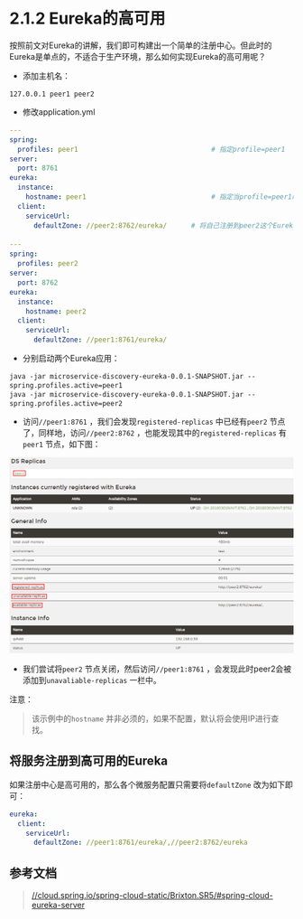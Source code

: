# 2.1.2 Eureka的高可用

按照前文对Eureka的讲解，我们即可构建出一个简单的注册中心。但此时的Eureka是单点的，不适合于生产环境，那么如何实现Eureka的高可用呢？



* 添加主机名：

```shell
127.0.0.1 peer1 peer2
```
* 修改application.yml

```yaml
---
spring:
  profiles: peer1                                 # 指定profile=peer1
server:
  port: 8761
eureka:
  instance:
    hostname: peer1                               # 指定当profile=peer1时，主机名
  client:
    serviceUrl:
      defaultZone: //peer2:8762/eureka/      # 将自己注册到peer2这个Eureka上面去

---
spring:
  profiles: peer2
server:
  port: 8762
eureka:
  instance:
    hostname: peer2
  client:
    serviceUrl:
      defaultZone: //peer1:8761/eureka/
```
* 分别启动两个Eureka应用：

```shell
java -jar microservice-discovery-eureka-0.0.1-SNAPSHOT.jar --spring.profiles.active=peer1
java -jar microservice-discovery-eureka-0.0.1-SNAPSHOT.jar --spring.profiles.active=peer2
```
* 访问`//peer1:8761` ，我们会发现`registered-replicas` 中已经有`peer2` 节点了，同样地，访问`//peer2:8762` ，也能发现其中的`registered-replicas`  有`peer1` 节点，如下图：

![Eureka 高可用](learn-java/learn-spring-cloud/wiki/dist/images/eureka-2.png)

* 我们尝试将`peer2` 节点关闭，然后访问`//peer1:8761` ，会发现此时peer2会被添加到`unavaliable-replicas` 一栏中。



注意：

> 该示例中的`hostname` 并非必须的，如果不配置，默认将会使用IP进行查找。





## 将服务注册到高可用的Eureka

如果注册中心是高可用的，那么各个微服务配置只需要将`defaultZone` 改为如下即可：

```yaml
eureka:
  client:
    serviceUrl:
      defaultZone: //peer1:8761/eureka/,//peer2:8762/eureka
```



## 参考文档

> [//cloud.spring.io/spring-cloud-static/Brixton.SR5/#spring-cloud-eureka-server](//cloud.spring.io/spring-cloud-static/Brixton.SR5/#spring-cloud-eureka-server)









